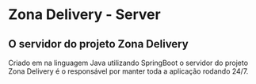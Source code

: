 # Zona Delivery - Server

## O servidor do projeto Zona Delivery


Criado em na linguagem Java utilizando SpringBoot o servidor do projeto Zona Delivery é o responsável por manter toda a aplicação rodando 24/7.